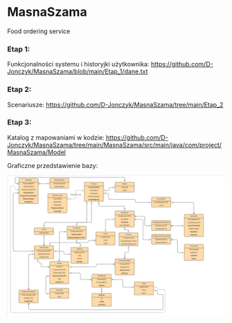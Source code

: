 # MasnaSzama
Food ordering service

### Etap 1:
Funkcjonalności systemu i historyjki użytkownika:
https://github.com/D-Jonczyk/MasnaSzama/blob/main/Etap_1/dane.txt

### Etap 2:
Scenariusze:
https://github.com/D-Jonczyk/MasnaSzama/tree/main/Etap_2

### Etap 3:
Katalog z mapowaniami w kodzie:
https://github.com/D-Jonczyk/MasnaSzama/tree/main/MasnaSzama/src/main/java/com/project/MasnaSzama/Model

Graficzne przedstawienie bazy:

![db_schema](https://raw.githubusercontent.com/D-Jonczyk/MasnaSzama/main/Etap_3/database_prototype.png?raw=true)
